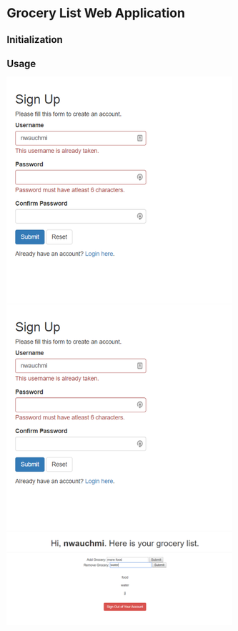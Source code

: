 # Grocery List Web Application

## Initialization

## Usage
![sign up](/screens/sign-up-screen.PNG)
![log in](/screens/sign-up-screen.PNG)
![welcome screen](/screens/welcome-screen.png)